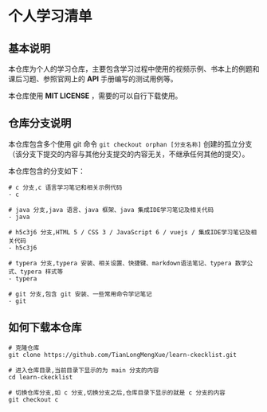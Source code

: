 # 个人学习清单

## 基本说明

本仓库为个人的学习仓库，主要包含学习过程中使用的视频示例、书本上的例题和课后习题、参照官网上的 **API** 手册编写的测试用例等。

本仓库使用 **MIT LICENSE** ，需要的可以自行下载使用。 

## 仓库分支说明

本仓库包含多个使用 git 命令 `git checkout orphan [分支名称]` 创建的孤立分支（该分支下提交的内容与其他分支提交的内容无关，不继承任何其他的提交）。

本仓库包含的分支如下：

```shell
# c 分支,c 语言学习笔记和相关示例代码
- c

# java 分支,java 语言、java 框架、java 集成IDE学习笔记及相关代码
- java

# h5c3j6 分支,HTML 5 / CSS 3 / JavaScript 6 / vuejs / 集成IDE学习笔记及相关代码
- h5c3j6

# typera 分支,typera 安装、相关设置、快捷键、markdown语法笔记、typera 数学公式、typera 样式等
- typera

# git 分支,包含 git 安装、一些常用命令学记笔记
- git
```

## 如何下载本仓库

```shell
# 克隆仓库
git clone https://github.com/TianLongMengXue/learn-ckecklist.git

# 进入仓库目录,当前目录下显示的为 main 分支的内容
cd learn-ckecklist

# 切换仓库分支,如 c 分支,切换分支之后,仓库目录下显示的就是 c 分支的内容
git checkout c
```

